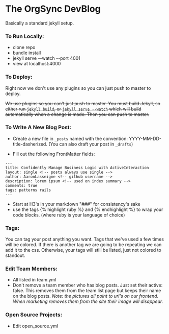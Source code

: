 The OrgSync DevBlog
=======

Basically a standard jekyll setup.

### To Run Locally:

- clone repo
- bundle install
- jekyll serve --watch --port 4001
- view at localhost:4000

### To Deploy:

Right now we don't use any plugins so you can just push to master to deploy.

~~We use plugins so you can't just push to master. You must build Jekyll, so either run `jekyll build`, or `jekyll serve --watch` which will build automatically when a change is made. Then you can push to master.~~

### To Write A New Blog Post:

- Create a new file in `_posts` named with the convention: YYYY-MM-DD-title-dasherized. (You can also draft your post in `_drafts`)

- Fill out the following FrontMatter fields:
````
---
title: Confidently Manage Business Logic with ActiveInteraction
layout: single <!-- posts always use single -->
author: AaronLasseigne <!-- github username -->
description: lorem ipsum <!-- used on index summary -->
comments: true
tags: patterns rails
---
````
- Start at H3's in your markdown "###" for consistency's sake
- use the tags {% highlight ruby %} and {% endhighlight %} to wrap your code blocks. (where ruby is your language of choice)

### Tags:
You can tag your post anything you want. Tags that we've used a few times will be colored. If there is another tag we are going to be repeating we can add it to the css. Otherwise, your tags will still be listed, just not colored to standout.

### Edit Team Members:
- All listed in team.yml
- Don't remove a team member who has blog posts. Just set their active: false. This removes them from the team list page but keeps their name on the blog posts. _Note: the pictures all point to url's on our frontend. When marketing removes them from the site their image will disappear._

### Open Source Projects:
- Edit open_source.yml
